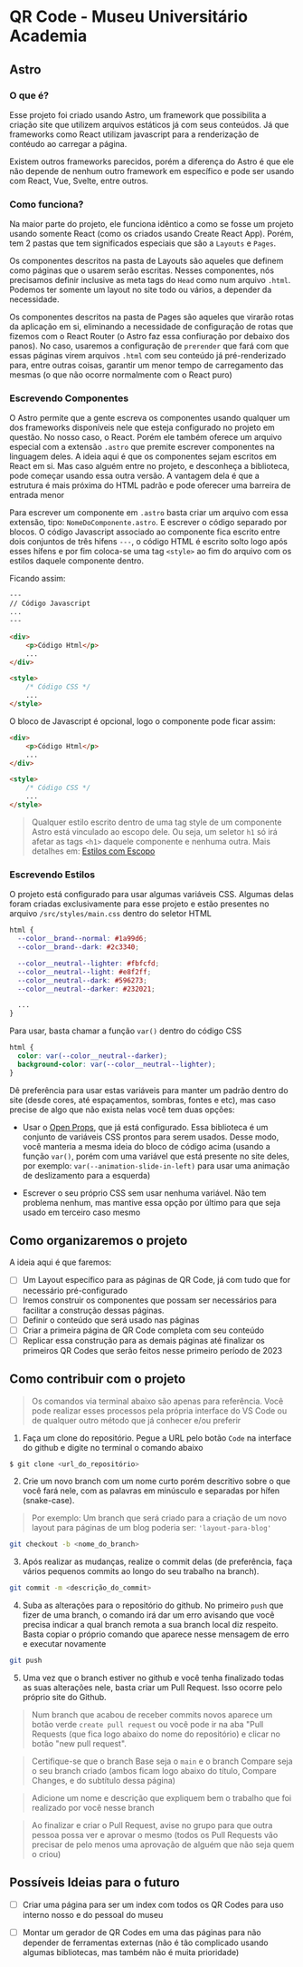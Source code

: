 # QR Code - Museu Universitário Academia

## Astro

### O que é?

Esse projeto foi criado usando Astro, um framework que possibilita a criação site que utilizem arquivos estáticos já com seus conteúdos. Já que frameworks como React utilizam javascript para a renderização de contéudo ao carregar a página.

Existem outros frameworks parecidos, porém a diferença do Astro é que ele não depende de nenhum outro framework em específico e pode ser usando com React, Vue, Svelte, entre outros.

### Como funciona?

Na maior parte do projeto, ele funciona idêntico a como se fosse um projeto usando somente React (como os criados usando Create React App). Porém, tem 2 pastas que tem significados especiais que são a `Layouts` e `Pages`.

Os componentes descritos na pasta de Layouts são aqueles que definem como páginas que o usarem serão escritas. Nesses componentes, nós precisamos definir inclusive as meta tags do `Head` como num arquivo `.html`. Podemos ter somente um layout no site todo ou vários, a depender da necessidade.

Os componentes descritos na pasta de Pages são aqueles que virarão rotas da aplicação em si, eliminando a necessidade de configuração de rotas que fizemos com o React Router (o Astro faz essa confiuração por debaixo dos panos). No caso, usaremos a configuração de `prerender` que fará com que essas páginas virem arquivos `.html` com seu conteúdo já pré-renderizado para, entre outras coisas, garantir um menor tempo de carregamento das mesmas (o que não ocorre normalmente com o React puro)


### Escrevendo Componentes

O Astro permite que a gente escreva os componentes usando qualquer um dos frameworks disponíveis nele que esteja configurado no projeto em questão. No nosso caso, o React. Porém ele também oferece um arquivo especial com a extensão `.astro` que premite escrever componentes na linguagem deles. A ideia aqui é que os componentes sejam escritos em React em si. Mas caso alguém entre no projeto, e desconheça a biblioteca, pode começar usando essa outra versão. A vantagem dela é que a estrutura é mais próxima do HTML padrão e pode oferecer uma barreira de entrada menor

Para escrever um componente em `.astro` basta criar um arquivo com essa extensão, tipo: `NomeDoComponente.astro`. E escrever o código separado por blocos. O código Javascript associado ao componente fica escrito entre dois conjuntos de três hifens `---`, o código HTML é escrito solto logo após esses hífens e por fim coloca-se uma tag `<style>` ao fim do arquivo com os estilos daquele componente dentro.

Ficando assim:

```html
---
// Código Javascript
...
---

<div>
    <p>Código Html</p>
    ...
</div>

<style>
    /* Código CSS */
    ...
</style>
```

O bloco de Javascript é opcional, logo o componente pode ficar assim:

```html
<div>
    <p>Código Html</p>
    ...
</div>

<style>
    /* Código CSS */
    ...
</style>
```

> Qualquer estilo escrito dentro de uma tag style de um componente Astro está vinculado ao escopo dele. Ou seja, um seletor `h1` só irá afetar as tags `<h1>` daquele componente e nenhuma outra. Mais detalhes em: [Estilos com Escopo](https://docs.astro.build/pt-br/guides/styling/#estilos-com-escopo)

### Escrevendo Estilos

O projeto está configurado para usar algumas variáveis CSS. Algumas delas foram criadas exclusivamente para esse projeto e estão presentes no arquivo `/src/styles/main.css` dentro do seletor HTML

```css
html {
  --color__brand--normal: #1a99d6;
  --color__brand--dark: #2c3340;

  --color__neutral--lighter: #fbfcfd;
  --color__neutral--light: #e8f2ff;
  --color__neutral--dark: #596273;
  --color__neutral--darker: #232021;

  ...
}
```

Para usar, basta chamar a função `var()` dentro do código CSS

```css
html {
  color: var(--color__neutral--darker);
  background-color: var(--color__neutral--lighter);
}
```

Dê preferência para usar estas variáveis para manter um padrão dentro do site (desde cores, até espaçamentos, sombras, fontes e etc), mas caso precise de algo que não exista nelas você tem duas opções:

- Usar o [Open Props](https://open-props.style/#getting-started), que já está configurado. Essa biblioteca é um conjunto de variáveis CSS prontos para serem usados. Desse modo, você manteria a mesma ideia do bloco de código acima (usando a função `var()`, porém com uma variável que está presente no site deles, por exemplo: `var(--animation-slide-in-left)` para usar uma animação de deslizamento para a esquerda)

- Escrever o seu próprio CSS sem usar nenhuma variável. Não tem problema nenhum, mas mantive essa opção por último para que seja usado em terceiro caso mesmo


## Como organizaremos o projeto

A ideia aqui é que faremos:

- [ ] Um Layout específico para as páginas de QR Code, já com tudo que for necessário pré-configurado
- [ ] Iremos construir os componentes que possam ser necessários para facilitar a construção dessas páginas.
- [ ] Definir o conteúdo que será usado nas páginas
- [ ] Criar a primeira página de QR Code completa com seu conteúdo
- [ ] Replicar essa construção para as demais páginas até finalizar os primeiros QR Codes que serão feitos nesse primeiro período de 2023

## Como contribuir com o projeto

> Os comandos via terminal abaixo são apenas para referência. Você pode realizar esses processos pela própria interface do VS Code ou de qualquer outro método que já conhecer e/ou preferir

1. Faça um clone do repositório. Pegue a URL pelo botão `Code` na interface do github e digite no terminal o comando abaixo

```sh
$ git clone <url_do_repositório>
```

2. Crie um novo branch com um nome curto porém descritivo sobre o que você fará nele, com as palavras em minúsculo e separadas por hífen (snake-case).

>Por exemplo: Um branch que será criado para a criação de um novo layout para páginas de um blog poderia ser: `'layout-para-blog'`

```sh
git checkout -b <nome_do_branch>
```

3. Após realizar as mudanças, realize o commit delas (de preferência, faça vários pequenos commits ao longo do seu trabalho na branch).

```sh
git commit -m <descrição_do_commit>
```

4. Suba as alterações para o repositório do github. No primeiro `push` que fizer de uma branch, o comando irá dar um erro avisando que você precisa indicar a qual branch remota a sua branch local diz respeito. Basta copiar o próprio comando que aparece nesse mensagem de erro e executar novamente

```sh
git push
```

5. Uma vez que o branch estiver no github e você tenha finalizado todas as suas alterações nele, basta criar um Pull Request. Isso ocorre pelo próprio site do Github. 

> Num branch que acabou de receber commits novos aparece um botão verde `create pull request` ou você pode ir na aba "Pull Requests (que fica logo abaixo do nome do repositório) e clicar no botão "new pull request".

> Certifique-se que o branch Base seja o `main` e o branch Compare seja o seu branch criado (ambos ficam logo abaixo do título, Compare Changes, e do subtítulo dessa página)

> Adicione um nome e descrição que expliquem bem o trabalho que foi realizado por você nesse branch

> Ao finalizar e criar o Pull Request, avise no grupo para que outra pessoa possa ver e aprovar o mesmo (todos os Pull Requests vão precisar de pelo menos uma aprovação de alguém que não seja quem o criou)

## Possíveis Ideias para o futuro

- [ ] Criar uma página para ser um index com todos os QR Codes para uso interno nosso e do pessoal do museu
- [ ] Montar um gerador de QR Codes em uma das páginas para não depender de ferramentas externas (não é tão complicado usando algumas bibliotecas, mas também não é muita prioridade)
  